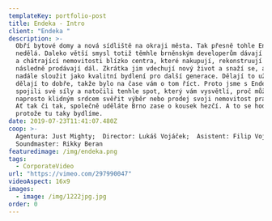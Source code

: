 ```yaml
---
templateKey: portfolio-post
title: Endeka - Intro
client: "Endeka "
description: >-
  Obří bytové domy a nová sídliště na okraji města. Tak přesně tohle Endeka
  nedělá. Daleko větší smysl totiž těmhle brněnským developerům dávají nevyužité
  a chátrající nemovitosti blízko centra, které nakupují, rekonstruují a
  následně prodávají dál. Zkrátka jim vdechují nový život a snaží se, aby mohly
  nadále sloužit jako kvalitní bydlení pro další generace. Dělají to už 8 let a
  dělají to dobře, takže bylo na čase vám o tom říct. Proto jsme s Endekou
  spojili své síly a natočili tenhle spot, který vám vysvětlí, proč můžete s
  naprosto klidným srdcem svěřit výběr nebo prodej svoji nemovitost právě jim.
  Ať tak či tak, společně uděláte Brno zase o kousek hezčí. A to se hodí,
  protože tu taky bydlíme.
date: 2019-07-23T11:41:07.480Z
coop: >-
  Agentura: Just Mighty;  Director: Lukáš Vojáček;  Asistent: Filip Vojáček; 
  Soundmaster: Rikky Beran
featuredimage: /img/endeka.png
tags:
  - CorporateVideo
url: "https://vimeo.com/297990047"
videoAspect: 16x9
images:
  - image: /img/1222jpg.jpg
order: 0
---
```

